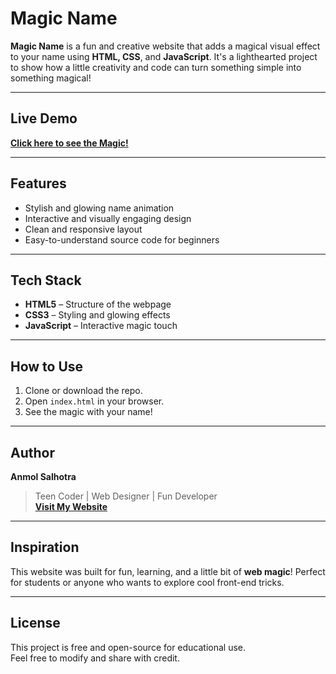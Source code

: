 # **Magic Name**

**Magic Name** is a fun and creative website that adds a magical visual effect to your name using **HTML, CSS**, and **JavaScript**. It's a lighthearted project to show how a little creativity and code can turn something simple into something magical!

---

## **Live Demo**
[**Click here to see the Magic!**](https://anmol-salhotra.github.io/Magic-Name/)

---

## **Features**
- Stylish and glowing name animation  
- Interactive and visually engaging design  
- Clean and responsive layout  
- Easy-to-understand source code for beginners

---

## **Tech Stack**
- **HTML5** – Structure of the webpage  
- **CSS3** – Styling and glowing effects  
- **JavaScript** – Interactive magic touch

---

## **How to Use**
1. Clone or download the repo.
2. Open `index.html` in your browser.
3. See the magic with your name!

---

## **Author**
**Anmol Salhotra**  
> Teen Coder | Web Designer | Fun Developer  
> [**Visit My Website**](https://anmol-salhotra.github.io/Magic-Name/)

---

## **Inspiration**
This website was built for fun, learning, and a little bit of **web magic**! Perfect for students or anyone who wants to explore cool front-end tricks.

---

## **License**
This project is free and open-source for educational use.  
Feel free to modify and share with credit.
